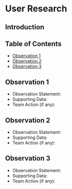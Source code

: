 # User Research

## Introduction

## Table of Contents

- [Observation 1](#observation-1)
- [Observation 2](#observation-2)
- [Observation 3](#observation-3)

## Observation 1

- Observation Statement:
- Supporting Data:
- Team Action (if any):

## Observation 2

- Observation Statement:
- Supporting Data:
- Team Action (if any):

## Observation 3

- Observation Statement:
- Supporting Data:
- Team Action (if any):